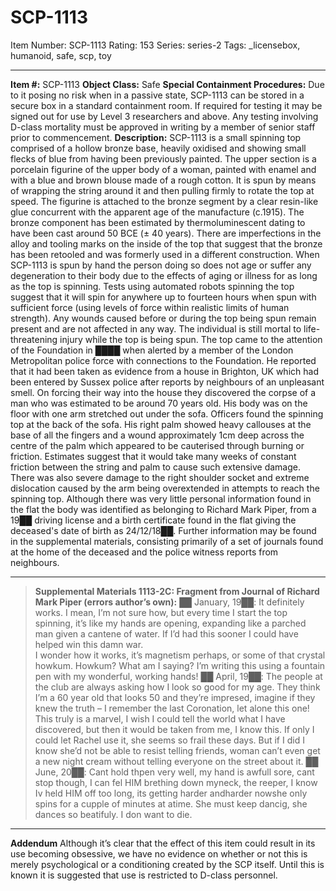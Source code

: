 # SCP-1113
Item Number: SCP-1113
Rating: 153
Series: series-2
Tags: _licensebox, humanoid, safe, scp, toy

---

**Item #:** SCP-1113
**Object Class:** Safe
**Special Containment Procedures:** Due to it posing no risk when in a passive state, SCP-1113 can be stored in a secure box in a standard containment room. If required for testing it may be signed out for use by Level 3 researchers and above. Any testing involving D-class mortality must be approved in writing by a member of senior staff prior to commencement.
**Description:** SCP-1113 is a small spinning top comprised of a hollow bronze base, heavily oxidised and showing small flecks of blue from having been previously painted. The upper section is a porcelain figurine of the upper body of a woman, painted with enamel and with a blue and brown blouse made of a rough cotton. It is spun by means of wrapping the string around it and then pulling firmly to rotate the top at speed. The figurine is attached to the bronze segment by a clear resin-like glue concurrent with the apparent age of the manufacture (c.1915). The bronze component has been estimated by thermoluminescent dating to have been cast around 50 BCE (± 40 years). There are imperfections in the alloy and tooling marks on the inside of the top that suggest that the bronze has been retooled and was formerly used in a different construction.
When SCP-1113 is spun by hand the person doing so does not age or suffer any degeneration to their body due to the effects of aging or illness for as long as the top is spinning. Tests using automated robots spinning the top suggest that it will spin for anywhere up to fourteen hours when spun with sufficient force (using levels of force within realistic limits of human strength). Any wounds caused before or during the top being spun remain present and are not affected in any way. The individual is still mortal to life-threatening injury while the top is being spun.
The top came to the attention of the Foundation in ████ when alerted by a member of the London Metropolitan police force with connections to the Foundation. He reported that it had been taken as evidence from a house in Brighton, UK which had been entered by Sussex police after reports by neighbours of an unpleasant smell. On forcing their way into the house they discovered the corpse of a man who was estimated to be around 70 years old. His body was on the floor with one arm stretched out under the sofa. Officers found the spinning top at the back of the sofa. His right palm showed heavy callouses at the base of all the fingers and a wound approximately 1cm deep across the centre of the palm which appeared to be cauterised through burning or friction. Estimates suggest that it would take many weeks of constant friction between the string and palm to cause such extensive damage. There was also severe damage to the right shoulder socket and extreme dislocation caused by the arm being overextended in attempts to reach the spinning top.
Although there was very little personal information found in the flat the body was identified as belonging to Richard Mark Piper, from a 19██ driving license and a birth certificate found in the flat giving the deceased's date of birth as 24/12/18██. Further information may be found in the supplemental materials, consisting primarily of a set of journals found at the home of the deceased and the police witness reports from neighbours.
* * *
> **Supplemental Materials 1113-2C: Fragment from Journal of Richard Mark Piper (errors author’s own):**
> ██ January, 19██:
> It definitely works. I mean, I’m not sure how, but every time I start the top spinning, it’s like my hands are opening, expanding like a parched man given a cantene of water. If I’d had this sooner I could have helped win this damn war.  
>  I wonder how it works, it’s magnetism perhaps, or some of that crystal howkum. Howkum? What am I saying? I’m writing this using a fountain pen with my wonderful, working hands!
> ██ April, 19██:
> The people at the club are always asking how I look so good for my age. They think I’m a 60 year old that looks 50 and they’re impresed, imagine if they knew the truth – I remember the last Coronation, let alone this one! This truly is a marvel, I wish I could tell the world what I have discovered, but then it would be taken from me, I know this. If only I could let Rachel use it, she seems so frail these days. But if I did I know she’d not be able to resist telling friends, woman can’t even get a new night cream without telling everyone on the street about it.
> ██ June, 20██:
> Cant hold thpen very well, my hand is awfull sore, cant stop though, I can fel HIM brething down myneck, the reeper, I know Iv held HIM off too long, its getting harder andharder nowshe only spins for a cupple of minutes at atime. She must keep dancig, she dances so beatifuly.
> I don want to die.
* * *
**Addendum** Although it’s clear that the effect of this item could result in its use becoming obsessive, we have no evidence on whether or not this is merely psychological or a conditioning created by the SCP itself. Until this is known it is suggested that use is restricted to D-class personnel.